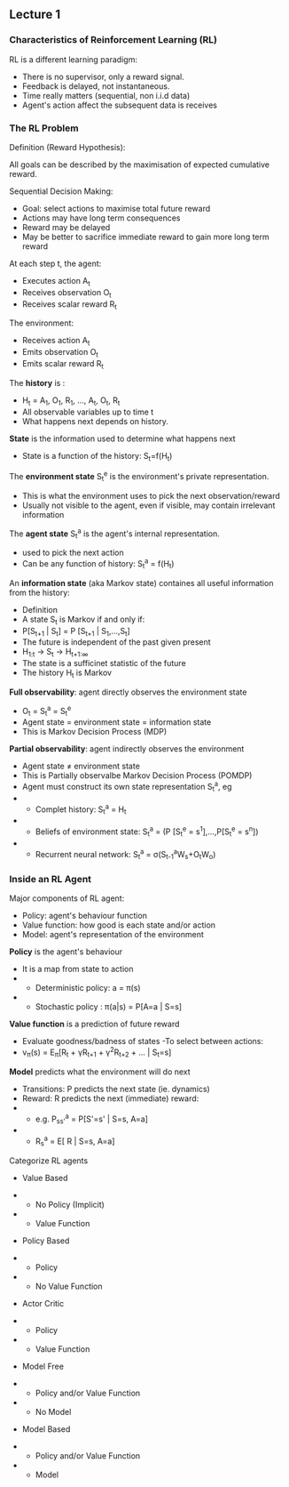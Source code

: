 ## Lecture 1
### Characteristics of Reinforcement Learning (RL)
RL is a different learning paradigm: 
- There is no supervisor, only a reward signal. 
- Feedback is delayed, not instantaneous.
- Time really matters (sequential, non i.i.d data)
- Agent's action affect the subsequent data is receives

### The RL Problem
Definition (Reward Hypothesis):

All goals can be described by the maximisation of expected cumulative reward. 

Sequential Decision Making:

- Goal: select actions to maximise total future reward
- Actions may have long term consequences
- Reward may be delayed
- May be better to sacrifice immediate reward to gain more long term reward

At each step t, the agent:

- Executes action A<sub>t</sub>
- Receives observation O<sub>t</sub>
- Receives scalar reward R<sub>t</sub>

The environment:

- Receives action A<sub>t</sub>
- Emits observation O<sub>t</sub>
- Emits scalar reward R<sub>t</sub>

The **history** is :
- H<sub>t</sub> = A<sub>1</sub>, O<sub>1</sub>, R<sub>1</sub>, ..., A<sub>t</sub>, O<sub>t</sub>, R<sub>t</sub>
- All observable variables up to time t
- What happens next depends on history.

**State** is the information used to determine what happens next
- State is a function of the history: S<sub>t</sub>=f(H<sub>t</sub>)

The **environment state** S<sub>t</sub><sup>e</sup> is the environment's private representation.
- This is what the environment uses to pick the next observation/reward
- Usually not visible to the agent, even if visible, may contain irrelevant information

The **agent state** S<sub>t</sub><sup>a</sup> is the agent's internal representation.
- used to pick the next action
- Can be any function of history: S<sub>t</sub><sup>a</sup> = f(H<sub>t</sub>)

An **information state** (aka Markov state) containes all useful information from the history:
- Definition
- A state S<sub>t</sub> is Markov if and only if:
- P[S<sub>t+1</sub> | S<sub>t</sub>] = P [S<sub>t+1</sub> | S<sub>1</sub>,...,S<sub>t</sub>]
- The future is independent of the past given present
- H<sub>1:t</sub> -> S<sub>t</sub> -> H<sub>t+1:∞</sub>
- The state is a sufficinet statistic of the future
- The history H<sub>t</sub> is Markov

**Full observability**: agent directly observes the environment state
- O<sub>t</sub> = S<sub>t</sub><sup>a</sup> = S<sub>t</sub><sup>e</sup>
- Agent state = environment state = information state
- This is Markov Decision Process (MDP)

**Partial observability**: agent indirectly observes the environment
- Agent state ≠ environment state
- This is Partially observalbe Markov Decision Process (POMDP)
- Agent must construct its own state representation S<sub>t</sub><sup>a</sup>, eg
- - Complet history: S<sub>t</sub><sup>a</sup> = H<sub>t</sub>
- - Beliefs of environment state: S<sub>t</sub><sup>a</sup> = (P [S<sub>t</sub><sup>e</sup> = s<sup>1</sup>],...,P[S<sub>t</sub><sup>e</sup> = s<sup>n</sup>])
- - Recurrent neural network: S<sub>t</sub><sup>a</sup> = σ(S<sub>t-1</sub><sup>a</sup>W<sub>s</sub>+O<sub>t</sub>W<sub>o</sub>)

### Inside an RL Agent
Major components of RL agent:
- Policy: agent's behaviour function
- Value function: how good is each state and/or action
- Model: agent's representation of the environment

**Policy** is the agent's behaviour
- It is a map from state to action
- - Deterministic policy: a = π(s)
- - Stochastic policy : π(a|s) = P[A=a | S=s]

**Value function** is a prediction of future reward
- Evaluate goodness/badness of states
-To select between actions:
- v<sub>π</sub>(s) = E<sub>π</sub>[R<sub>t</sub> + γR<sub>t+1</sub> + γ<sup>2</sup>R<sub>t+2</sub> + ... | S<sub>t</sub>=s]

**Model** predicts what the environment will do next
- Transitions: P predicts the next state (ie. dynamics)
- Reward: R predicts the next (immediate) reward:
- - e.g. P<sub>ss'</sub><sup>a</sup> = P[S'=s' | S=s, A=a]
- - R<sub>s</sub><sup>a</sup> = E[ R | S=s, A=a]

Categorize RL agents
- Value Based
- - No Policy (Implicit)
- - Value Function
- Policy Based
- - Policy
- - No Value Function
- Actor Critic
- - Policy
- - Value Function

- Model Free
- - Policy and/or Value Function
- - No Model
- Model Based
- - Policy and/or Value Function
- - Model
